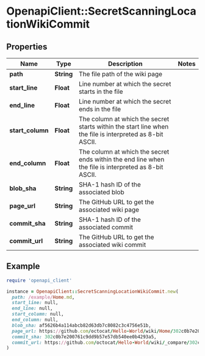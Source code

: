 # OpenapiClient::SecretScanningLocationWikiCommit

## Properties

| Name | Type | Description | Notes |
| ---- | ---- | ----------- | ----- |
| **path** | **String** | The file path of the wiki page |  |
| **start_line** | **Float** | Line number at which the secret starts in the file |  |
| **end_line** | **Float** | Line number at which the secret ends in the file |  |
| **start_column** | **Float** | The column at which the secret starts within the start line when the file is interpreted as 8-bit ASCII. |  |
| **end_column** | **Float** | The column at which the secret ends within the end line when the file is interpreted as 8-bit ASCII. |  |
| **blob_sha** | **String** | SHA-1 hash ID of the associated blob |  |
| **page_url** | **String** | The GitHub URL to get the associated wiki page |  |
| **commit_sha** | **String** | SHA-1 hash ID of the associated commit |  |
| **commit_url** | **String** | The GitHub URL to get the associated wiki commit |  |

## Example

```ruby
require 'openapi_client'

instance = OpenapiClient::SecretScanningLocationWikiCommit.new(
  path: /example/Home.md,
  start_line: null,
  end_line: null,
  start_column: null,
  end_column: null,
  blob_sha: af5626b4a114abcb82d63db7c8082c3c4756e51b,
  page_url: https://github.com/octocat/Hello-World/wiki/Home/302c0b7e200761c9dd9b57e57db540ee0b4293a5,
  commit_sha: 302c0b7e200761c9dd9b57e57db540ee0b4293a5,
  commit_url: https://github.com/octocat/Hello-World/wiki/_compare/302c0b7e200761c9dd9b57e57db540ee0b4293a5
)
```

